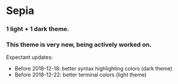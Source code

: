 # Sepia

### 1 light + 1 dark theme.

### This theme is very new, being actively worked on.

Expectant updates:
- Before 2018-12-18: better syntax highlighting colors (dark theme)
- Before 2018-12-22: better terminal colors (light theme)
